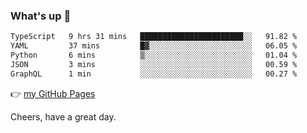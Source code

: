 ### What's up 👋

<!--START_SECTION:waka-->

```txt
TypeScript   9 hrs 31 mins   ███████████████████████░░   91.82 %
YAML         37 mins         █▓░░░░░░░░░░░░░░░░░░░░░░░   06.05 %
Python       6 mins          ▒░░░░░░░░░░░░░░░░░░░░░░░░   01.04 %
JSON         3 mins          ░░░░░░░░░░░░░░░░░░░░░░░░░   00.59 %
GraphQL      1 min           ░░░░░░░░░░░░░░░░░░░░░░░░░   00.27 %
```

<!--END_SECTION:waka-->

👉 [my GitHub Pages](https://ykzhukian.github.io)

Cheers, have a great day.

